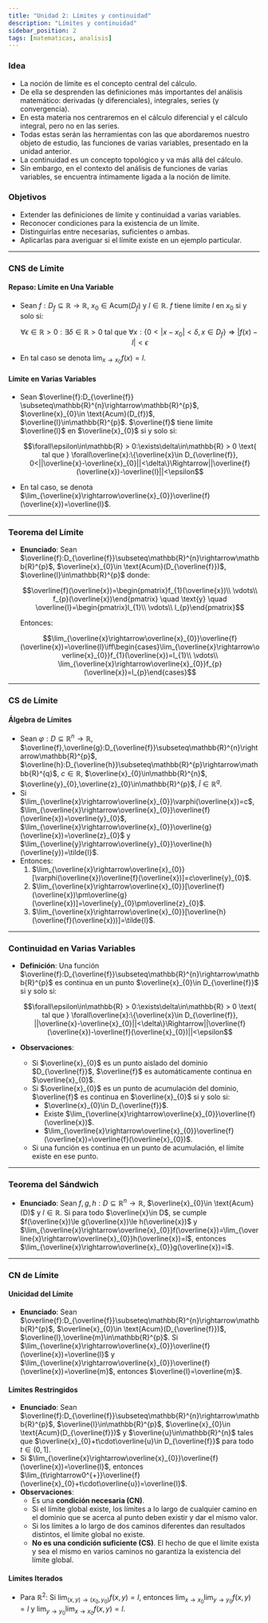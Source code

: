 ```yaml
---
title: "Unidad 2: Límites y continuidad"
description: "Límites y continuidad"
sidebar_position: 2
tags: [matematicas, analisis]
---
```


### Idea

- La noción de límite es el concepto central del cálculo.
- De ella se desprenden las definiciones más importantes del análisis matemático: derivadas (y diferenciales), integrales, series (y convergencia).
- En esta materia nos centraremos en el cálculo diferencial y el cálculo integral, pero no en las series.
- Todas estas serán las herramientas con las que abordaremos nuestro objeto de estudio, las funciones de varias variables, presentado en la unidad anterior.
- La continuidad es un concepto topológico y va más allá del cálculo.
- Sin embargo, en el contexto del análisis de funciones de varias variables, se encuentra íntimamente ligada a la noción de límite.

### Objetivos

- Extender las definiciones de límite y continuidad a varias variables.
- Reconocer condiciones para la existencia de un límite.
- Distinguirlas entre necesarias, suficientes o ambas.
- Aplicarlas para averiguar si el límite existe en un ejemplo particular.

---

### CNS de Límite

#### Repaso: Límite en Una Variable

- Sean $f:D_{f}\subseteq \mathbb{R} \rightarrow \mathbb{R}$, $x_{0}\in \text{Acum}(D_{f})$ y $l\in\mathbb{R}$. $f$ tiene límite $l$ en $x_{0}$ si y solo si:
  
  $$\forall\epsilon\in\mathbb{R} > 0:\exists\delta\in\mathbb{R} > 0 \text{ tal que } \forall x:\{0 < |x-x_{0}| < \delta, x\in D_{f}\}\Rightarrow|f(x)-l| < \epsilon$$
  
- En tal caso se denota $\lim_{x\rightarrow x_{0}}f(x)=l$.

#### Límite en Varias Variables

- Sean $\overline{f}:D_{\overline{f}} \subseteq\mathbb{R}^{n}\rightarrow\mathbb{R}^{p}$, $\overline{x}_{0}\in \text{Acum}(D_{f})$, $\overline{l}\in\mathbb{R}^{p}$. $\overline{f}$ tiene límite $\overline{l}$ en $\overline{x}_{0}$ si y solo si:
  
  $$\forall\epsilon\in\mathbb{R} > 0:\exists\delta\in\mathbb{R} > 0 \text{ tal que } \forall\overline{x}:\{\overline{x}\in D_{\overline{f}}, 0<||\overline{x}-\overline{x}_{0}||<\delta\}\Rightarrow||\overline{f}(\overline{x})-\overline{l}||<\epsilon$$
  
- En tal caso, se denota $\lim_{\overline{x}\rightarrow\overline{x}_{0}}\overline{f}(\overline{x})=\overline{l}$.

---

### Teorema del Límite

- **Enunciado**: Sean $\overline{f}:D_{\overline{f}}\subseteq\mathbb{R}^{n}\rightarrow\mathbb{R}^{p}$, $\overline{x}_{0}\in \text{Acum}(D_{\overline{f}})$, $\overline{l}\in\mathbb{R}^{p}$ donde:
  
  $$\overline{f}(\overline{x})=\begin{pmatrix}f_{1}(\overline{x})\\ \vdots\\ f_{p}(\overline{x})\end{pmatrix} \quad \text{y} \quad \overline{l}=\begin{pmatrix}l_{1}\\ \vdots\\ l_{p}\end{pmatrix}$$
  
  Entonces:
  
  $$\lim_{\overline{x}\rightarrow\overline{x}_{0}}\overline{f}(\overline{x})=\overline{l}\iff\begin{cases}\lim_{\overline{x}\rightarrow\overline{x}_{0}}f_{1}(\overline{x})=l_{1}\\ \vdots\\ \lim_{\overline{x}\rightarrow\overline{x}_{0}}f_{p}(\overline{x})=l_{p}\end{cases}$$

---

### CS de Límite

#### Álgebra de Límites

- Sean $\varphi:D\subseteq\mathbb{R}^{n}\rightarrow\mathbb{R}$, $\overline{f},\overline{g}:D_{\overline{f}}\subseteq\mathbb{R}^{n}\rightarrow\mathbb{R}^{p}$, $\overline{h}:D_{\overline{h}}\subseteq\mathbb{R}^{p}\rightarrow\mathbb{R}^{q}$, $c\in\mathbb{R}$, $\overline{x}_{0}\in\mathbb{R}^{n}$, $\overline{y}_{0},\overline{z}_{0}\in\mathbb{R}^{p}$, $\tilde{l}\in\mathbb{R}^{q}$.
- Si $\lim_{\overline{x}\rightarrow\overline{x}_{0}}\varphi(\overline{x})=c$, $\lim_{\overline{x}\rightarrow\overline{x}_{0}}\overline{f}(\overline{x})=\overline{y}_{0}$, $\lim_{\overline{x}\rightarrow\overline{x}_{0}}\overline{g}(\overline{x})=\overline{z}_{0}$ y $\lim_{\overline{y}\rightarrow\overline{y}_{0}}\overline{h}(\overline{y})=\tilde{l}$.
- Entonces:
  1. $\lim_{\overline{x}\rightarrow\overline{x}_{0}}[\varphi(\overline{x})\overline{f}(\overline{x})]=c\overline{y}_{0}$.
  2. $\lim_{\overline{x}\rightarrow\overline{x}_{0}}[\overline{f}(\overline{x})\pm\overline{g}(\overline{x})]=\overline{y}_{0}\pm\overline{z}_{0}$.
  3. $\lim_{\overline{x}\rightarrow\overline{x}_{0}}[\overline{h}(\overline{f}(\overline{x}))]=\tilde{l}$.

---

### Continuidad en Varias Variables

- **Definición**: Una función $\overline{f}:D_{\overline{f}}\subseteq\mathbb{R}^{n}\rightarrow\mathbb{R}^{p}$ es continua en un punto $\overline{x}_{0}\in D_{\overline{f}}$ si y solo si:
  
  $$\forall\epsilon\in\mathbb{R} > 0:\exists\delta\in\mathbb{R} > 0 \text{ tal que } \forall\overline{x}:\{\overline{x}\in D_{\overline{f}}, ||\overline{x}-\overline{x}_{0}||<\delta\}\Rightarrow||\overline{f}(\overline{x})-\overline{f}(\overline{x}_{0})||<\epsilon$$
  
- **Observaciones**:
  - Si $\overline{x}_{0}$ es un punto aislado del dominio $D_{\overline{f}}$, $\overline{f}$ es automáticamente continua en $\overline{x}_{0}$.
  - Si $\overline{x}_{0}$ es un punto de acumulación del dominio, $\overline{f}$ es continua en $\overline{x}_{0}$ si y solo si:
    - $\overline{x}_{0}\in D_{\overline{f}}$.
    - Existe $\lim_{\overline{x}\rightarrow\overline{x}_{0}}\overline{f}(\overline{x})$.
    - $\lim_{\overline{x}\rightarrow\overline{x}_{0}}\overline{f}(\overline{x})=\overline{f}(\overline{x}_{0})$.
  - Si una función es continua en un punto de acumulación, el límite existe en ese punto.

---

### Teorema del Sándwich

- **Enunciado**: Sean $f,g,h:D\subseteq\mathbb{R}^{n}\rightarrow\mathbb{R}$, $\overline{x}_{0}\in \text{Acum}(D)$ y $l\in\mathbb{R}$. Si para todo $\overline{x}\in D$, se cumple $f(\overline{x})\le g(\overline{x})\le h(\overline{x})$ y $\lim_{\overline{x}\rightarrow\overline{x}_{0}}f(\overline{x})=\lim_{\overline{x}\rightarrow\overline{x}_{0}}h(\overline{x})=l$, entonces $\lim_{\overline{x}\rightarrow\overline{x}_{0}}g(\overline{x})=l$.

---

### CN de Límite

#### Unicidad del Límite

- **Enunciado**: Sean $\overline{f}:D_{\overline{f}}\subseteq\mathbb{R}^{n}\rightarrow\mathbb{R}^{p}$, $\overline{x}_{0}\in \text{Acum}(D_{\overline{f}})$, $\overline{l},\overline{m}\in\mathbb{R}^{p}$.
  Si $\lim_{\overline{x}\rightarrow\overline{x}_{0}}\overline{f}(\overline{x})=\overline{l}$ y $\lim_{\overline{x}\rightarrow\overline{x}_{0}}\overline{f}(\overline{x})=\overline{m}$, entonces $\overline{l}=\overline{m}$.

#### Límites Restringidos

- **Enunciado**: Sean $\overline{f}:D_{\overline{f}}\subseteq\mathbb{R}^{n}\rightarrow\mathbb{R}^{p}$, $\overline{l}\in\mathbb{R}^{p}$, $\overline{x}_{0}\in \text{Acum}(D_{\overline{f}})$ y $\overline{u}\in\mathbb{R}^{n}$ tales que $\overline{x}_{0}+t\cdot\overline{u}\in D_{\overline{f}}$ para todo $t\in(0,1]$.
- Si $\lim_{\overline{x}\rightarrow\overline{x}_{0}}\overline{f}(\overline{x})=\overline{l}$, entonces $\lim_{t\rightarrow0^{+}}\overline{f}(\overline{x}_{0}+t\cdot\overline{u})=\overline{l}$.
- **Observaciones**:
  - Es una **condición necesaria (CN)**.
  - Si el límite global existe, los límites a lo largo de cualquier camino en el dominio que se acerca al punto deben existir y dar el mismo valor.
  - Si los límites a lo largo de dos caminos diferentes dan resultados distintos, el límite global no existe.
  - **No es una condición suficiente (CS)**. El hecho de que el límite exista y sea el mismo en varios caminos no garantiza la existencia del límite global.

#### Límites Iterados

- Para $\mathbb{R}^{2}$: Si $\lim_{(x,y)\rightarrow(x_{0},y_{0})}f(x,y)=l$, entonces $\lim_{x\rightarrow x_{0}}\lim_{y\rightarrow y_{0}}f(x,y)=l$ y $\lim_{y\rightarrow y_{0}}\lim_{x\rightarrow x_{0}}f(x,y)=l$.
